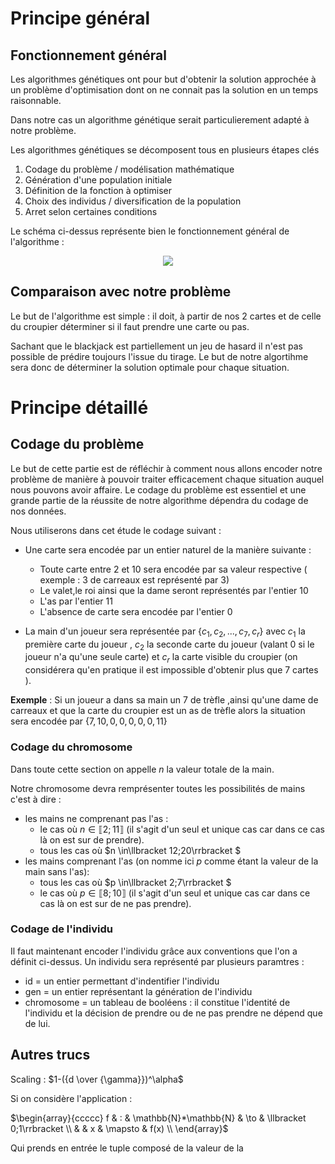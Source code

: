 # __Principe général__

## Fonctionnement général

Les algorithmes génétiques ont pour but d'obtenir la solution approchée à un problème d'optimisation dont on ne connait pas la solution en un temps raisonnable.



Dans notre cas un algorithme génétique serait particulierement adapté à notre problème.

Les algorithmes génétiques se décomposent tous en plusieurs étapes clés

1. Codage du problème / modélisation mathématique
2. Génération d'une population initiale
3. Définition de la fonction à optimiser
4. Choix des individus / diversification de la population 
5. Arret selon certaines conditions 

Le schéma ci-dessus représente bien le fonctionnement général de l'algorithme :

<p align="center">
    <img src="https://upload.wikimedia.org/wikipedia/commons/4/42/Schema_simple_algorithme_genetique.png">


## Comparaison avec notre problème

Le but de l'algorithme est simple : il doit, à partir de nos 2 cartes et de celle du croupier déterminer si il faut prendre une carte ou pas.

Sachant que le blackjack est partiellement un jeu de hasard il n'est pas possible de prédire toujours l'issue du tirage. Le but de notre algortihme sera donc de déterminer la solution optimale pour chaque situation.

# __Principe détaillé__

## Codage du problème

Le but de cette partie est de réfléchir à comment nous allons encoder notre problème de manière à pouvoir traiter efficacement chaque situation auquel nous pouvons avoir affaire.
Le codage du problème est essentiel et une grande partie de la réussite de notre algorithme dépendra du codage de nos données.

Nous utiliserons dans cet étude le codage suivant :
* Une carte sera encodée par un entier naturel de la manière suivante :
  * Toute carte entre $2$ et $10$ sera encodée par sa valeur respective ( exemple : $3$ de carreaux est représenté par $3$)
  * Le valet,le roi ainsi que la dame seront représentés par l'entier $10$
  * L'as par l'entier $11$
  * L'absence de carte sera encodée par l'entier $0$ 

* La main d'un joueur sera représentée par $\{c_1,c_2,...,c_7,c_r\}$ avec $c_1$ la première carte du joueur , $c_2$ la seconde carte du joueur (valant 0 si le joueur n'a qu'une seule carte) et $c_r$ la carte visible du croupier (on considérera qu'en pratique il est impossible d'obtenir plus que 7 cartes ).

__Exemple__ : Si un joueur a dans sa main un 7 de trèfle ,ainsi qu'une dame de carreaux et que la carte du croupier est un as de trèfle alors la situation sera encodée par $\{7,10,0,0,0,0,0,11\}$


### Codage du chromosome

Dans toute cette section on appelle $n$ la valeur totale de la main.

Notre chromosome devra remprésenter toutes les possibilités de mains c'est à dire :
* les mains ne comprenant pas l'as :
  * le cas où $n \in  \llbracket 2;11\rrbracket$ (il s'agit d'un seul et unique cas car dans ce cas là on est sur de prendre).
  * tous les cas où $n \in\llbracket 12;20\rrbracket $
* les mains comprenant l'as (on nomme ici $p$ comme étant la valeur de la main sans l'as):
  * tous les cas où $p \in\llbracket 2;7\rrbracket $
  * le cas où $p \in  \llbracket 8;10\rrbracket$ (il s'agit d'un seul et unique cas car dans ce cas là on est sur de ne pas prendre).

### Codage de l'individu

Il faut maintenant encoder l'individu grâce aux conventions que l'on a définit ci-dessus.
Un individu sera représenté par plusieurs paramtres :
* id = un entier permettant d'indentifier l'individu
* gen = un entier représentant la génération de l'individu
* chromosome = un tableau de booléens : il constitue l'identité de l'individu et la décision de prendre ou de ne pas prendre ne dépend que de lui.














## Autres trucs

Scaling : $1-({d \over {\gamma}})^\alpha$


Si on considère l'application :

$\begin{array}{ccccc}
f & : & \mathbb{N}*\mathbb{N} & \to & \llbracket 0;1\rrbracket \\
 & & x & \mapsto & f(x) \\
\end{array}$

Qui prends en entrée le tuple composé de la valeur de la 
